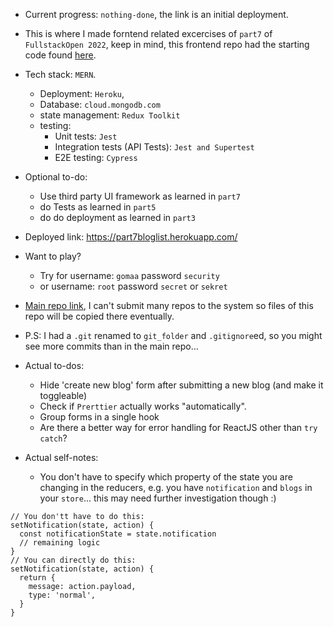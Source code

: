- Current progress: `nothing-done`, the link is an initial deployment.
- This is where I made forntend related excercises of `part7` of `FullstackOpen 2022`, keep in mind, this frontend repo had the starting code found [here](https://github.com/fullstack-hy2020/bloglist-frontend).
- Tech stack: `MERN`.
  - Deployment: `Heroku`,
  - Database: `cloud.mongodb.com`
  - state management: `Redux Toolkit`
  - testing:
    - Unit tests: `Jest`
    - Integration tests (API Tests): `Jest and Supertest`
    - E2E testing: `Cypress`
- Optional to-do:
  - Use third party UI framework as learned in `part7`
  - do Tests as learned in `part5`
  - do do deployment as learned in `part3`
- Deployed link: https://part7bloglist.herokuapp.com/
- Want to play?
  - Try for username: `gomaa` password `security`
  - or username: `root` password `secret` or `sekret`
- [Main repo link](https://github.com/OoMiDOoO/FullstackOpen), I can't submit many repos to the system so files of this repo will be copied there eventually.
- P.S: I had a `.git` renamed to `git_folder` and `.gitignore`ed, so you might see more commits than in the main repo...

- Actual to-dos:
  - Hide 'create new blog' form after submitting a new blog (and make it toggleable)
  - Check if `Prerttier` actually works "automatically".
  - Group forms in a single hook
  - Are there a better way for error handling for ReactJS other than `try catch`?

- Actual self-notes:
  - You don't have to specify which property of the state you are changing in the reducers, e.g. you have `notification` and `blogs` in your `store`... this may need further investigation though :)
```JS
// You don'tt have to do this:
setNotification(state, action) {
  const notificationState = state.notification
  // remaining logic
}
// You can directly do this:
setNotification(state, action) {
  return {
    message: action.payload,
    type: 'normal',
  }
}
```
